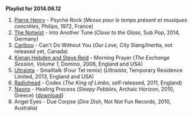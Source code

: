 **Playlist for 2014.06.12**

1. [Pierre Henry](http://musicbrainz.org/artist/24e0aaa1-7961-4ab8-865e-e736226e41c9) - Psyché Rock (_Messe pour le temps présent et musiques concrètes_, Philips, 1972, France)
1. [The Notwist](http://musicbrainz.org/artist/f180cec2-9421-4417-a841-c7372090d13d) - Into Another Tune (_Close to the Glass_, Sub Pop, 2014, Germany)
1. [Caribou](http://musicbrainz.org/artist/735e3514-a8ae-401f-af3b-6300df1b8d2c) - Can't Do Without You (_Our Love_, City Slang/Inertia, not released yet, Canada)
1. [Kieran Hebden and Steve Reid](http://musicbrainz.org/artist/acef318f-bdd4-485d-b7e9-313e58e646fa) - Morning Prayer (_The Exchange Session, Volume 1_, Domino, 2006, England and USA)
1. [Ultraísta](http://musicbrainz.org/artist/fe4a653a-dc81-4422-b3f0-60ecb9107eeb) - Smalltalk (Four Tet remix) (_Ultraísta_, Temporary Residence Limited, 2013, England and USA)
1. [Radiohead](http://musicbrainz.org/artist/a74b1b7f-71a5-4011-9441-d0b5e4122711) - Codex (_The King of Limbs_, self-released, 2011, England)
1. [Naono](http://musicbrainz.org/artist/21b20dcd-b6b4-4d53-96e0-9c3f97c5670e) - Healing Process (_Sleepy Pebbles_, Archaic Horizon, 2010, Greece) {[download](https://archive.org/details/AH038_naono_-_Sleepy_Pebbles)}
1. Angel Eyes - Due Corpse (_Dire Dish_, Not Not Fun Records, 2010, Australia)
